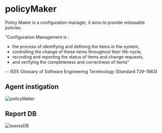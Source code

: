 policyMaker
===========

Policy Maker is a configuration manager, it aims to provide releasable policies.

"Configuration Management is :
* the process of identifying and defining the items in the system,
* controlling the change of these items throughout their life-cycle,
* recording and reporting the status of items and change requests,
* and verifying the completeness and correctness of items"

-- IEEE Glossary of Software Engineering Terminology (Standard 729-1983)

Agent instigation
-----------------

![policyMaker](https://raw.github.com/druidops/policyMaker/master/docs/policyMaker.png)

Report DB
---------

![wavesDB](https://raw.github.com/druidops/policyMaker/master/docs/wavesDB.png)
